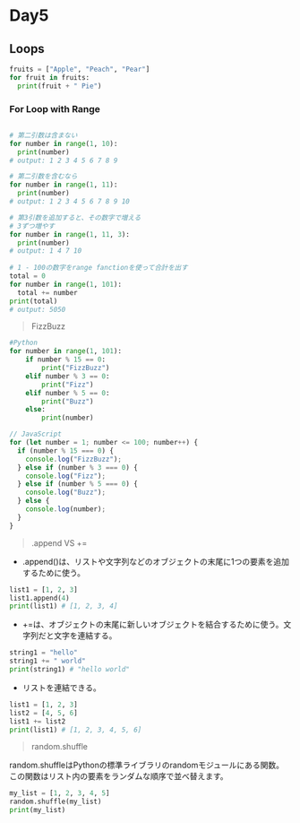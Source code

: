 # Day5
## Loops
```python
fruits = ["Apple", "Peach", "Pear"]
for fruit in fruits:
  print(fruit + " Pie")
```
### For Loop with Range
```python

# 第二引数は含まない
for number in range(1, 10):
  print(number)
# output: 1 2 3 4 5 6 7 8 9

# 第二引数を含むなら
for number in range(1, 11):
  print(number)
# output: 1 2 3 4 5 6 7 8 9 10

# 第3引数を追加すると、その数字で増える
# 3ずつ増やす
for number in range(1, 11, 3):
  print(number)
# output: 1 4 7 10
  
# 1 - 100の数字をrange fanctionを使って合計を出す
total = 0
for number in range(1, 101):
  total += number
print(total)
# output: 5050
```

> FizzBuzz
```python
#Python
for number in range(1, 101):
    if number % 15 == 0:
        print("FizzBuzz")
    elif number % 3 == 0:
        print("Fizz")
    elif number % 5 == 0:
        print("Buzz")
    else:
        print(number)
```
```javascript
// JavaScript
for (let number = 1; number <= 100; number++) {
  if (number % 15 === 0) {
    console.log("FizzBuzz");
  } else if (number % 3 === 0) {
    console.log("Fizz");
  } else if (number % 5 === 0) {
    console.log("Buzz");
  } else {
    console.log(number);
  }
}
```

> .append VS +=

- .append()は、リストや文字列などのオブジェクトの末尾に1つの要素を追加するために使う。
```python
list1 = [1, 2, 3]
list1.append(4)
print(list1) # [1, 2, 3, 4]
```
- +=は、オブジェクトの末尾に新しいオブジェクトを結合するために使う。文字列だと文字を連結する。
```python
string1 = "hello"
string1 += " world"
print(string1) # "hello world"
```
- リストを連結できる。
```python
list1 = [1, 2, 3]
list2 = [4, 5, 6]
list1 += list2
print(list1) # [1, 2, 3, 4, 5, 6]
```
> random.shuffle

random.shuffleはPythonの標準ライブラリのrandomモジュールにある関数。
この関数はリスト内の要素をランダムな順序で並べ替えます。
```python
my_list = [1, 2, 3, 4, 5]
random.shuffle(my_list)
print(my_list)
```















